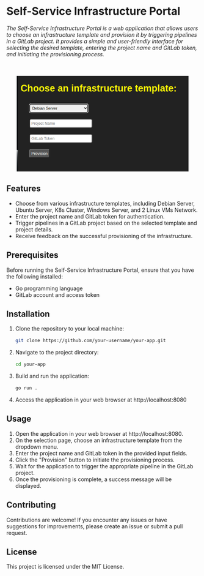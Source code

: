 # Self-Service Infrastructure Portal

_The Self-Service Infrastructure Portal is a web application that allows users to choose an infrastructure template and provision it by triggering pipelines in a GitLab project. It provides a simple and user-friendly interface for selecting the desired template, entering the project name and GitLab token, and initiating the provisioning process._

<p align="center">
<br><br>
<img src="project-files/preview.png" alt="How it looks" width="450" height="250">
</p>

## Features

- Choose from various infrastructure templates, including Debian Server, Ubuntu Server, K8s Cluster, Windows Server, and 2 Linux VMs Network.
- Enter the project name and GitLab token for authentication.
- Trigger pipelines in a GitLab project based on the selected template and project details.
- Receive feedback on the successful provisioning of the infrastructure.

## Prerequisites

Before running the Self-Service Infrastructure Portal, ensure that you have the following installed:

- Go programming language
- GitLab account and access token

## Installation

1. Clone the repository to your local machine:

   ```bash
   git clone https://github.com/your-username/your-app.git

2. Navigate to the project directory:
   ```bash
   cd your-app
3. Build and run the application:
   ```bash
   go run .
4. Access the application in your web browser at http://localhost:8080

## Usage

1. Open the application in your web browser at http://localhost:8080.
2. On the selection page, choose an infrastructure template from the dropdown menu.
3. Enter the project name and GitLab token in the provided input fields.
4. Click the "Provision" button to initiate the provisioning process.
5. Wait for the application to trigger the appropriate pipeline in the GitLab project.
6. Once the provisioning is complete, a success message will be displayed.

## Contributing
Contributions are welcome! If you encounter any issues or have suggestions for improvements, please create an issue or submit a pull request.

## License
This project is licensed under the MIT License.